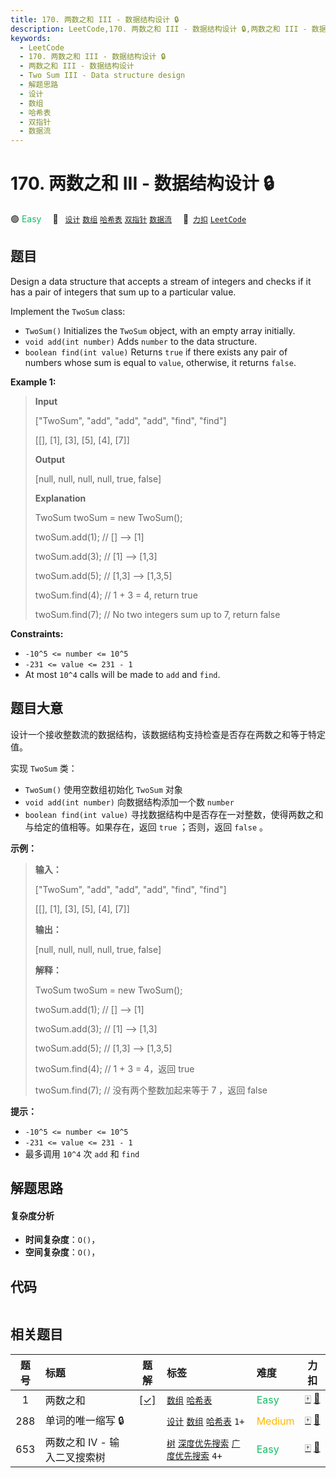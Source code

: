 ```yaml
---
title: 170. 两数之和 III - 数据结构设计 🔒
description: LeetCode,170. 两数之和 III - 数据结构设计 🔒,两数之和 III - 数据结构设计,Two Sum III - Data structure design,解题思路,设计,数组,哈希表,双指针,数据流
keywords:
  - LeetCode
  - 170. 两数之和 III - 数据结构设计 🔒
  - 两数之和 III - 数据结构设计
  - Two Sum III - Data structure design
  - 解题思路
  - 设计
  - 数组
  - 哈希表
  - 双指针
  - 数据流
---
```


# 170. 两数之和 III - 数据结构设计 🔒

🟢 <font color=#15bd66>Easy</font>&emsp; 🔖&ensp; [`设计`](/tag/design.md) [`数组`](/tag/array.md) [`哈希表`](/tag/hash-table.md) [`双指针`](/tag/two-pointers.md) [`数据流`](/tag/data-stream.md)&emsp; 🔗&ensp;[`力扣`](https://leetcode.cn/problems/two-sum-iii-data-structure-design) [`LeetCode`](https://leetcode.com/problems/two-sum-iii-data-structure-design)

## 题目

Design a data structure that accepts a stream of integers and checks if it has
a pair of integers that sum up to a particular value.

Implement the `TwoSum` class:

  * `TwoSum()` Initializes the `TwoSum` object, with an empty array initially.
  * `void add(int number)` Adds `number` to the data structure.
  * `boolean find(int value)` Returns `true` if there exists any pair of numbers whose sum is equal to `value`, otherwise, it returns `false`.



**Example 1:**

> 
> 
> 
> 
> 
> **Input**
> 
> ["TwoSum", "add", "add", "add", "find", "find"]
> 
> [[], [1], [3], [5], [4], [7]]
> 
> **Output**
> 
> [null, null, null, null, true, false]
> 
> 
> 
> **Explanation**
> 
> TwoSum twoSum = new TwoSum();
> 
> twoSum.add(1);   // [] --> [1]
> 
> twoSum.add(3);   // [1] --> [1,3]
> 
> twoSum.add(5);   // [1,3] --> [1,3,5]
> 
> twoSum.find(4);  // 1 + 3 = 4, return true
> 
> twoSum.find(7);  // No two integers sum up to 7, return false

**Constraints:**

  * `-10^5 <= number <= 10^5`
  * `-231 <= value <= 231 - 1`
  * At most `10^4` calls will be made to `add` and `find`.


## 题目大意

设计一个接收整数流的数据结构，该数据结构支持检查是否存在两数之和等于特定值。

实现 `TwoSum` 类：

  * `TwoSum()` 使用空数组初始化 `TwoSum` 对象
  * `void add(int number)` 向数据结构添加一个数 `number`
  * `boolean find(int value)` 寻找数据结构中是否存在一对整数，使得两数之和与给定的值相等。如果存在，返回 `true` ；否则，返回 `false` 。



**示例：**

> 
> 
> 
> 
> 
> **输入：**
> 
> ["TwoSum", "add", "add", "add", "find", "find"]
> 
> [[], [1], [3], [5], [4], [7]]
> 
> **输出：**
> 
> [null, null, null, null, true, false]
> 
> 
> 
> **解释：**
> 
> TwoSum twoSum = new TwoSum();
> 
> twoSum.add(1);   // [] --> [1]
> 
> twoSum.add(3);   // [1] --> [1,3]
> 
> twoSum.add(5);   // [1,3] --> [1,3,5]
> 
> twoSum.find(4);  // 1 + 3 = 4，返回 true
> 
> twoSum.find(7);  // 没有两个整数加起来等于 7 ，返回 false



**提示：**

  * `-10^5 <= number <= 10^5`
  * `-231 <= value <= 231 - 1`
  * 最多调用 `10^4` 次 `add` 和 `find`


## 解题思路

#### 复杂度分析

- **时间复杂度**：`O()`，
- **空间复杂度**：`O()`，

## 代码

```javascript

```

## 相关题目

<!-- prettier-ignore -->
| 题号 | 标题 | 题解 | 标签 | 难度 | 力扣 |
| :------: | :------ | :------: | :------ | :------ | :------: |
| 1 | 两数之和 | [[✓]](/problem/0001.md) |  [`数组`](/tag/array.md) [`哈希表`](/tag/hash-table.md) | <font color=#15bd66>Easy</font> | [🀄️](https://leetcode.cn/problems/two-sum) [🔗](https://leetcode.com/problems/two-sum) |
| 288 | 单词的唯一缩写 🔒 |  |  [`设计`](/tag/design.md) [`数组`](/tag/array.md) [`哈希表`](/tag/hash-table.md) `1+` | <font color=#ffb800>Medium</font> | [🀄️](https://leetcode.cn/problems/unique-word-abbreviation) [🔗](https://leetcode.com/problems/unique-word-abbreviation) |
| 653 | 两数之和 IV - 输入二叉搜索树 |  |  [`树`](/tag/tree.md) [`深度优先搜索`](/tag/depth-first-search.md) [`广度优先搜索`](/tag/breadth-first-search.md) `4+` | <font color=#15bd66>Easy</font> | [🀄️](https://leetcode.cn/problems/two-sum-iv-input-is-a-bst) [🔗](https://leetcode.com/problems/two-sum-iv-input-is-a-bst) |